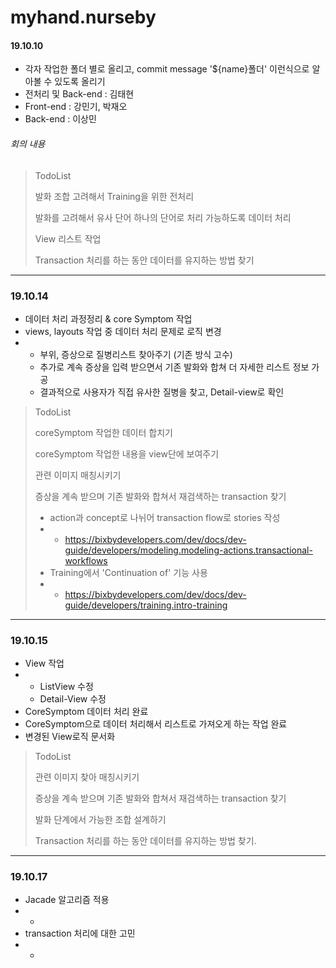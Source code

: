 # myhand.nurseby

#### 19.10.10

- 각자 작업한 폴더 별로 올리고, commit message '${name}폴더' 이런식으로 알아볼 수 있도록 올리기
- 전처리 및 Back-end : 김태현
- Front-end : 강민기, 박재오
- Back-end : 이상민

###### 회의 내용

> TodoList
>
> 발화 조합 고려해서 Training을 위한 전처리
>
> 발화를 고려해서 유사 단어 하나의 단어로 처리 가능하도록 데이터 처리
>
> View 리스트 작업
>
> Transaction 처리를 하는 동안 데이터를 유지하는 방법 찾기

---

### 19.10.14

- 데이터 처리 과정정리 & core Symptom 작업
- views, layouts 작업 중 데이터 처리 문제로 로직 변경
- - 부위, 증상으로 질병리스트 찾아주기 (기존 방식 고수)
  - 추가로 계속 증상을 입력 받으면서 기존 발화와 합쳐 더 자세한 리스트 정보 가공
  - 결과적으로 사용자가 직접 유사한 질병을 찾고, Detail-view로 확인

>TodoList
>
>coreSymptom 작업한 데이터 합치기
>
>coreSymptom 작업한 내용을 view단에 보여주기
>
>관련 이미지 매칭시키기
>
>증상을 계속 받으며 기존 발화와 합쳐서 재검색하는 transaction 찾기
>
>- action과 concept로 나뉘어 transaction flow로 stories 작성
>- -  https://bixbydevelopers.com/dev/docs/dev-guide/developers/modeling.modeling-actions.transactional-workflows 
>- Training에서 'Continuation of' 기능 사용
>- -  https://bixbydevelopers.com/dev/docs/dev-guide/developers/training.intro-training 

---

### 19.10.15

- View 작업
- - ListView 수정
  - Detail-View 수정
- CoreSymptom 데이터 처리 완료
- CoreSymptom으로 데이터 처리해서 리스트로 가져오게 하는 작업 완료
- 변경된 View로직 문서화

>TodoList
>
>관련 이미지 찾아 매칭시키기
>
>증상을 계속 받으며 기존 발화와 합쳐서 재검색하는 transaction 찾기
>
>발화 단계에서 가능한 조합 설계하기
>
> Transaction 처리를 하는 동안 데이터를 유지하는 방법 찾기.

---

### 19.10.17

- Jacade 알고리즘 적용
- - 
- transaction 처리에 대한 고민
- - ​	